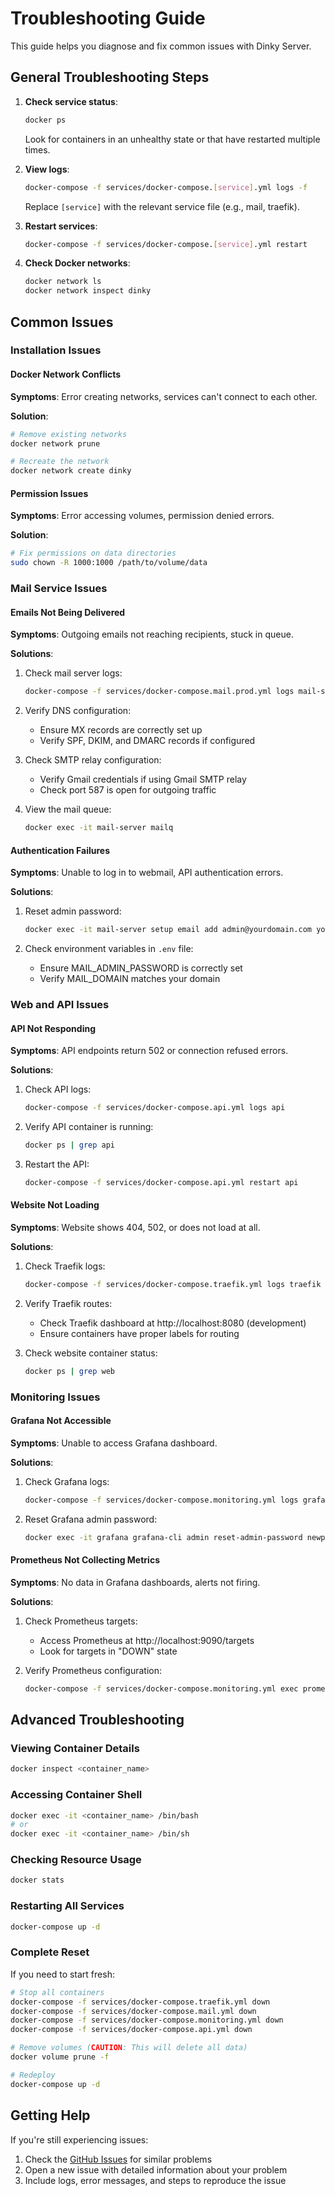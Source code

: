 # Troubleshooting Guide

This guide helps you diagnose and fix common issues with Dinky Server.

## General Troubleshooting Steps

1. **Check service status**:
   ```bash
   docker ps
   ```
   Look for containers in an unhealthy state or that have restarted multiple times.

2. **View logs**:
   ```bash
   docker-compose -f services/docker-compose.[service].yml logs -f
   ```
   Replace `[service]` with the relevant service file (e.g., mail, traefik).

3. **Restart services**:
   ```bash
   docker-compose -f services/docker-compose.[service].yml restart
   ```

4. **Check Docker networks**:
   ```bash
   docker network ls
   docker network inspect dinky
   ```

## Common Issues

### Installation Issues

#### Docker Network Conflicts

**Symptoms**: Error creating networks, services can't connect to each other.

**Solution**:
```bash
# Remove existing networks
docker network prune

# Recreate the network
docker network create dinky
```

#### Permission Issues

**Symptoms**: Error accessing volumes, permission denied errors.

**Solution**:
```bash
# Fix permissions on data directories
sudo chown -R 1000:1000 /path/to/volume/data
```

### Mail Service Issues

#### Emails Not Being Delivered

**Symptoms**: Outgoing emails not reaching recipients, stuck in queue.

**Solutions**:

1. Check mail server logs:
   ```bash
   docker-compose -f services/docker-compose.mail.prod.yml logs mail-server
   ```

2. Verify DNS configuration:
   - Ensure MX records are correctly set up
   - Verify SPF, DKIM, and DMARC records if configured

3. Check SMTP relay configuration:
   - Verify Gmail credentials if using Gmail SMTP relay
   - Check port 587 is open for outgoing traffic

4. View the mail queue:
   ```bash
   docker exec -it mail-server mailq
   ```

#### Authentication Failures

**Symptoms**: Unable to log in to webmail, API authentication errors.

**Solutions**:

1. Reset admin password:
   ```bash
   docker exec -it mail-server setup email add admin@yourdomain.com yourpassword
   ```

2. Check environment variables in `.env` file:
   - Ensure MAIL_ADMIN_PASSWORD is correctly set
   - Verify MAIL_DOMAIN matches your domain

### Web and API Issues

#### API Not Responding

**Symptoms**: API endpoints return 502 or connection refused errors.

**Solutions**:

1. Check API logs:
   ```bash
   docker-compose -f services/docker-compose.api.yml logs api
   ```

2. Verify API container is running:
   ```bash
   docker ps | grep api
   ```

3. Restart the API:
   ```bash
   docker-compose -f services/docker-compose.api.yml restart api
   ```

#### Website Not Loading

**Symptoms**: Website shows 404, 502, or does not load at all.

**Solutions**:

1. Check Traefik logs:
   ```bash
   docker-compose -f services/docker-compose.traefik.yml logs traefik
   ```

2. Verify Traefik routes:
   - Check Traefik dashboard at http://localhost:8080 (development)
   - Ensure containers have proper labels for routing

3. Check website container status:
   ```bash
   docker ps | grep web
   ```

### Monitoring Issues

#### Grafana Not Accessible

**Symptoms**: Unable to access Grafana dashboard.

**Solutions**:

1. Check Grafana logs:
   ```bash
   docker-compose -f services/docker-compose.monitoring.yml logs grafana
   ```

2. Reset Grafana admin password:
   ```bash
   docker exec -it grafana grafana-cli admin reset-admin-password newpassword
   ```

#### Prometheus Not Collecting Metrics

**Symptoms**: No data in Grafana dashboards, alerts not firing.

**Solutions**:

1. Check Prometheus targets:
   - Access Prometheus at http://localhost:9090/targets
   - Look for targets in "DOWN" state

2. Verify Prometheus configuration:
   ```bash
   docker-compose -f services/docker-compose.monitoring.yml exec prometheus promtool check config /etc/prometheus/prometheus.yml
   ```

## Advanced Troubleshooting

### Viewing Container Details

```bash
docker inspect <container_name>
```

### Accessing Container Shell

```bash
docker exec -it <container_name> /bin/bash
# or
docker exec -it <container_name> /bin/sh
```

### Checking Resource Usage

```bash
docker stats
```

### Restarting All Services

```bash
docker-compose up -d
```

### Complete Reset

If you need to start fresh:

```bash
# Stop all containers
docker-compose -f services/docker-compose.traefik.yml down
docker-compose -f services/docker-compose.mail.yml down
docker-compose -f services/docker-compose.monitoring.yml down
docker-compose -f services/docker-compose.api.yml down

# Remove volumes (CAUTION: This will delete all data)
docker volume prune -f

# Redeploy
docker-compose up -d
```

## Getting Help

If you're still experiencing issues:

1. Check the [GitHub Issues](https://github.com/nahuelsantos/dinky-server/issues) for similar problems
2. Open a new issue with detailed information about your problem
3. Include logs, error messages, and steps to reproduce the issue 
